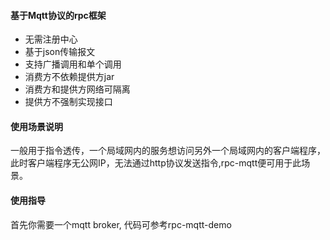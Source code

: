 #### 基于Mqtt协议的rpc框架

* 无需注册中心
* 基于json传输报文
* 支持广播调用和单个调用
* 消费方不依赖提供方jar
* 消费方和提供方网络可隔离
* 提供方不强制实现接口

#### 使用场景说明

一般用于指令透传，一个局域网内的服务想访问另外一个局域网内的客户端程序，此时客户端程序无公网IP，无法通过http协议发送指令,rpc-mqtt便可用于此场景。

#### 使用指导

首先你需要一个mqtt broker, 代码可参考rpc-mqtt-demo
